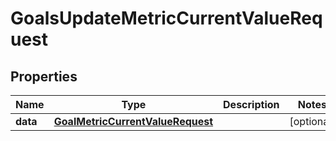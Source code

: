 

# GoalsUpdateMetricCurrentValueRequest


## Properties

| Name | Type | Description | Notes |
|------------ | ------------- | ------------- | -------------|
|**data** | [**GoalMetricCurrentValueRequest**](GoalMetricCurrentValueRequest.md) |  |  [optional] |



